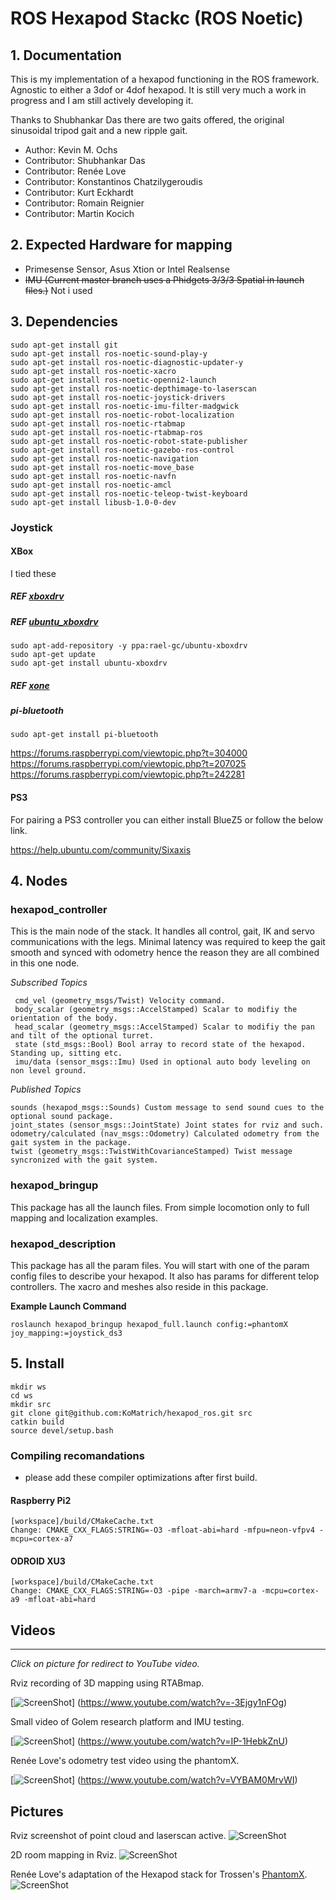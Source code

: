 

# ROS Hexapod Stackc (ROS Noetic)


## 1. Documentation

This is my implementation of a hexapod functioning in the ROS framework. Agnostic to either a 3dof or 4dof hexapod. It is still very much a work in progress and I am still actively developing it. 

Thanks to Shubhankar Das there are two gaits offered, the original sinusoidal tripod gait and a new ripple gait.

* Author: Kevin M. Ochs
* Contributor: Shubhankar Das
* Contributor: Renée Love
* Contributor: Konstantinos Chatzilygeroudis
* Contributor: Kurt Eckhardt
* Contributor: Romain Reignier
* Contributor: Martin Kocich

## 2. Expected Hardware for mapping

* Primesense Sensor, Asus Xtion or Intel Realsense
* ~~IMU (Current master branch uses a Phidgets 3/3/3 Spatial in launch files.)~~ Not i used

## 3. Dependencies

```
sudo apt-get install git
sudo apt-get install ros-noetic-sound-play-y 
sudo apt-get install ros-noetic-diagnostic-updater-y 
sudo apt-get install ros-noetic-xacro
sudo apt-get install ros-noetic-openni2-launch
sudo apt-get install ros-noetic-depthimage-to-laserscan
sudo apt-get install ros-noetic-joystick-drivers
sudo apt-get install ros-noetic-imu-filter-madgwick
sudo apt-get install ros-noetic-robot-localization
sudo apt-get install ros-noetic-rtabmap
sudo apt-get install ros-noetic-rtabmap-ros
sudo apt-get install ros-noetic-robot-state-publisher
sudo apt-get install ros-noetic-gazebo-ros-control
sudo apt-get install ros-noetic-navigation
sudo apt-get install ros-noetic-move_base
sudo apt-get install ros-noetic-navfn
sudo apt-get install ros-noetic-amcl
sudo apt-get install ros-noetic-teleop-twist-keyboard
sudo apt-get install libusb-1.0-0-dev
```

### Joystick

#### XBox
I tied these
##### REF [xboxdrv](https://manpages.ubuntu.com/manpages/jammy/man1/xboxdrv.1.html)
##### REF [ubuntu_xboxdrv](https://github.com/raelgc/ubuntu_xboxdrv)
```
sudo apt-add-repository -y ppa:rael-gc/ubuntu-xboxdrv
sudo apt-get update
sudo apt-get install ubuntu-xboxdrv
```
##### REF [xone](https://github.com/medusalix/xone)

##### pi-bluetooth
```
sudo apt-get install pi-bluetooth 
```
https://forums.raspberrypi.com/viewtopic.php?t=304000
https://forums.raspberrypi.com/viewtopic.php?t=207025
https://forums.raspberrypi.com/viewtopic.php?t=242281
#### PS3

For pairing a PS3 controller you can either install BlueZ5 or follow the below link.

https://help.ubuntu.com/community/Sixaxis

## 4. Nodes

### hexapod_controller

This is the main node of the stack. It handles all control, gait, IK and servo communications with the legs. Minimal latency was required to keep the gait smooth and synced with odometry hence the reason they are all combined in this one node.

*Subscribed Topics*

     cmd_vel (geometry_msgs/Twist) Velocity command. 
     body_scalar (geometry_msgs::AccelStamped) Scalar to modifiy the orientation of the body.
     head_scalar (geometry_msgs::AccelStamped) Scalar to modifiy the pan and tilt of the optional turret.
     state (std_msgs::Bool) Bool array to record state of the hexapod. Standing up, sitting etc.
     imu/data (sensor_msgs::Imu) Used in optional auto body leveling on non level ground.
     
*Published Topics*

    sounds (hexapod_msgs::Sounds) Custom message to send sound cues to the optional sound package.
    joint_states (sensor_msgs::JointState) Joint states for rviz and such.
    odometry/calculated (nav_msgs::Odometry) Calculated odometry from the gait system in the package.
    twist (geometry_msgs::TwistWithCovarianceStamped) Twist message syncronized with the gait system. 
     

### hexapod_bringup

This package has all the launch files. From simple locomotion only to full mapping and localization examples. 

### hexapod_description

This package has all the param files. You will start with one of the param config files to describe your hexapod. It also has params for different telop controllers. The xacro and meshes also reside in this package.


**Example Launch Command**
```
roslaunch hexapod_bringup hexapod_full.launch config:=phantomX joy_mapping:=joystick_ds3
```
## 5. Install

```
mkdir ws
cd ws
mkdir src
git clone git@github.com:KoMatrich/hexapod_ros.git src
catkin build
source devel/setup.bash
```

### Compiling recomandations
- please add these compiler optimizations after first build.
#### Raspberry Pi2
```
[workspace]/build/CMakeCache.txt
Change: CMAKE_CXX_FLAGS:STRING=-O3 -mfloat-abi=hard -mfpu=neon-vfpv4 -mcpu=cortex-a7
```

#### ODROID XU3
```
[workspace]/build/CMakeCache.txt
Change: CMAKE_CXX_FLAGS:STRING=-O3 -pipe -march=armv7-a -mcpu=cortex-a9 -mfloat-abi=hard
```

## Videos 
------
_Click on picture for redirect to YouTube video._


Rviz recording of 3D mapping using RTABmap.

[![ScreenShot](http://img.youtube.com/vi/-3Ejgy1nFOg/0.jpg)]
(https://www.youtube.com/watch?v=-3Ejgy1nFOg)

Small video of Golem research platform and IMU testing.

[![ScreenShot](http://img.youtube.com/vi/IP-1HebkZnU/0.jpg)]
(https://www.youtube.com/watch?v=IP-1HebkZnU)

Renée Love's odometry test video using the phantomX.

[![ScreenShot](http://img.youtube.com/vi/VYBAM0MrvWI/0.jpg)]
(https://www.youtube.com/watch?v=VYBAM0MrvWI)


## Pictures

Rviz screenshot of point cloud and laserscan active.
![ScreenShot](http://forums.trossenrobotics.com/gallery/files/8/6/6/6/depthwithlaser.jpg)

2D room mapping in Rviz.
![ScreenShot](http://forums.trossenrobotics.com/gallery/files/8/6/6/6/2d_slam.jpg)

Renée Love's adaptation of the Hexapod stack for Trossen's  [PhantomX](http://www.trossenrobotics.com/phantomx-ax-hexapod.aspx).
![ScreenShot](http://forums.trossenrobotics.com/gallery/files/1/2/6/6/9/screenshot_from_2015-04-22_20_23_15.png)


